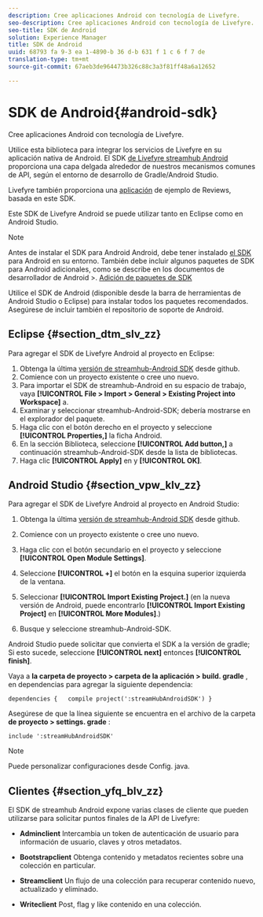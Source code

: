 ```yaml
---
description: Cree aplicaciones Android con tecnología de Livefyre.
seo-description: Cree aplicaciones Android con tecnología de Livefyre.
seo-title: SDK de Android
solution: Experience Manager
title: SDK de Android
uuid: 68793 fa 9-3 ea 1-4890-b 36 d-b 631 f 1 c 6 f 7 de
translation-type: tm+mt
source-git-commit: 67aeb3de964473b326c88c3a3f81ff48a6a12652

---
```



# SDK de Android{#android-sdk}

Cree aplicaciones Android con tecnología de Livefyre.

Utilice esta biblioteca para integrar los servicios de Livefyre en su aplicación nativa de Android. El SDK [de Livefyre streamhub Android](https://github.com/Livefyre/StreamHub-Android-SDK) proporciona una capa delgada alrededor de nuestros mecanismos comunes de API, según el entorno de desarrollo de Gradle/Android Studio.

Livefyre también proporciona una [aplicación](https://github.com/Livefyre/StreamHub-iOS-Reviews-App) de ejemplo de Reviews, basada en este SDK.

Este SDK de Livefyre Android se puede utilizar tanto en Eclipse como en Android Studio.

>[!NOTE]
>
>Antes de instalar el SDK para Android Android, debe tener instalado [el SDK](https://developer.android.com/sdk/index.html) para Android en su entorno. También debe incluir algunos paquetes de SDK para Android adicionales, como se describe en los documentos de desarrollador de Android &gt;.
>[Adición de paquetes de SDK](https://developer.android.com/sdk/installing/adding-packages.html)

Utilice el SDK de Android (disponible desde la barra de herramientas de Android Studio o Eclipse) para instalar todos los paquetes recomendados. Asegúrese de incluir también el repositorio de soporte de Android.

## Eclipse {#section_dtm_slv_zz}

Para agregar el SDK de Livefyre Android al proyecto en Eclipse:

1. Obtenga la última [versión de streamhub-Android SDK](https://github.com/Livefyre/StreamHub-Android-SDK) desde github.
1. Comience con un proyecto existente o cree uno nuevo.
1. Para importar el SDK de streamhub-Android en su espacio de trabajo, vaya **[!UICONTROL File > Import > General > Existing Project into Workspace]** a.
1. Examinar y seleccionar streamhub-Android-SDK; debería mostrarse en el explorador del paquete.
1. Haga clic con el botón derecho en el proyecto y seleccione **[!UICONTROL Properties,]** la ficha Android.
1. En la sección Biblioteca, seleccione **[!UICONTROL Add button,]** a continuación streamhub-Android-SDK desde la lista de bibliotecas.
1. Haga clic **[!UICONTROL Apply]** en y **[!UICONTROL OK]**.

## Android Studio {#section_vpw_klv_zz}

Para agregar el SDK de Livefyre Android al proyecto en Android Studio:

1. Obtenga la última [versión de streamhub-Android SDK](https://github.com/Livefyre/StreamHub-Android-SDK) desde github.
1. Comience con un proyecto existente o cree uno nuevo.
1. Haga clic con el botón secundario en el proyecto y seleccione **[!UICONTROL Open Module Settings]**.
1. Seleccione **[!UICONTROL +]** el botón en la esquina superior izquierda de la ventana.
1. Seleccionar **[!UICONTROL Import Existing Project.]** (en la nueva versión de Android, puede encontrarlo **[!UICONTROL Import Existing Project]** en **[!UICONTROL More Modules]**.)

1. Busque y seleccione streamhub-Android-SDK.

Android Studio puede solicitar que convierta el SDK a la versión de gradle; Si esto sucede, seleccione **[!UICONTROL next]** entonces **[!UICONTROL finish]**.

Vaya a **la carpeta de proyecto &gt; carpeta de la aplicación &gt; build. gradle** , en dependencias para agregar la siguiente dependencia:

```
dependencies {   compile project(':streamHubAndroidSDK') } 
```

Asegúrese de que la línea siguiente se encuentra en el archivo de la carpeta **de proyecto &gt; settings. grade** :

```
include ':streamHubAndroidSDK' 
```

>[!NOTE]
>
>Puede personalizar configuraciones desde Config. java.

## Clientes {#section_yfq_blv_zz}

El SDK de streamhub Android expone varias clases de cliente que pueden utilizarse para solicitar puntos finales de la API de Livefyre:

* **Adminclient** Intercambia un token de autenticación de usuario para información de usuario, claves y otros metadatos.

* **Bootstrapclient** Obtenga contenido y metadatos recientes sobre una colección en particular.

* **Streamclient** Un flujo de una colección para recuperar contenido nuevo, actualizado y eliminado.

* **Writeclient** Post, flag y like contenido en una colección.

